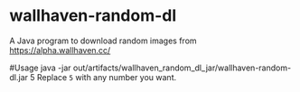 # wallhaven-random-dl
A Java program to download random images from https://alpha.wallhaven.cc/

#Usage
    java -jar out/artifacts/wallhaven_random_dl_jar/wallhaven-random-dl.jar 5
 Replace `5` with any number you want.
